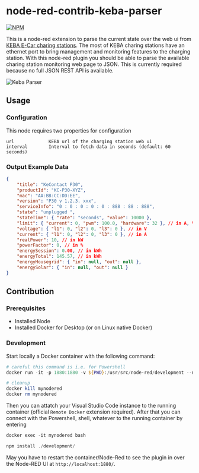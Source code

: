 # node-red-contrib-keba-parser

[![NPM](https://nodei.co/npm/red-contrib-keba-parser.png?compact=true)](https://npmjs.org/package/red-contrib-keba-parser)

This is a node-red extension to parse the current state over the web ui from [KEBA E-Car charing stations](https://www.keba.com).
The most of KEBA charing stations have an ethernet port to bring management and monitoring features to the charging station.
With this node-red plugin you should be able to parse the available charing station monitoring web page to JSON.
This is currently required because no full JSON REST API is available.

![Keba Parser](https://raw.githubusercontent.com/secanis/red-contrib-keba-parser/main/images/screenshot-keba-parser.jpg)

## Usage

### Configuration

This node requires two properties for configuration

```text
url             KEBA url of the charging station web ui
interval        Interval to fetch data in seconds (default: 60 seconds)
```

### Output Example Data

```json
{
    "title": "KeContact P30",
    "productId": "KC-P30-XYZ",
    "mac": "AA:BB:CC:DD:EE",
    "version": "P30 v 1.2.3. xxx",
    "serviceInfo": "0 : 0 : 0 : 0 : 0 : 888 : 88 : 888",
    "state": "unplugged ",
    "stateTime": { "rate": "seconds", "value": 10000 },
    "limit": { "current": 0, "pwm": 100.0, "hardware": 32 }, // in A, %, A
    "voltage": { "l1": 0, "l2": 0, "l3": 0 }, // in V
    "current": { "l1": 0, "l2": 0, "l3": 0 }, // in A
    "realPower": 10, // in kW
    "powerFactor": 0, // in %
    "energySession": 0.00, // in kWh
    "energyTotal": 145.57, // in kWh
    "energyHousegrid": { "in": null, "out": null },
    "energySolar": { "in": null, "out": null }
}
```

## Contribution

### Prerequisites

-   Installed Node
-   Installed Docker for Desktop (or on Linux native Docker)

### Development

Start locally a Docker container with the following command:

```powershell
# careful this command is i.e. for Powershell
docker run -it -p 1880:1880 -v ${PWD}:/usr/src/node-red/development --name mynodered nodered/node-red

# cleanup
docker kill mynodered
docker rm mynodered
```

Then you can attatch your Visual Studio Code instance to the running container (official `Remote Docker` extension required).
After that you can connect with the Powershell, shell, whatever to the running container by entering

```powershell
docker exec -it mynodered bash

npm install ./development/
```

May you have to restart the container/Node-Red to see the plugin in over the Node-RED UI at `http://localhost:1880/`.
